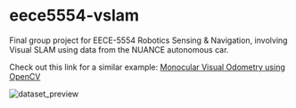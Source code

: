 # eece5554-vslam
Final group project for EECE-5554 Robotics Sensing &amp; Navigation, involving Visual SLAM using data from the NUANCE autonomous car.

Check out this link for a similar example:
[Monocular Visual Odometry using OpenCV](https://avisingh599.github.io/vision/monocular-vo/)

![dataset_preview](https://user-images.githubusercontent.com/83112082/161122619-1058b1d1-7834-442d-bf6a-d888db4a47ef.gif)
